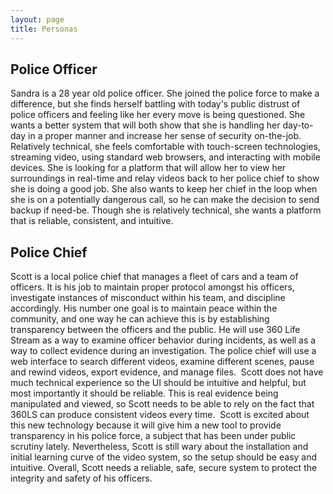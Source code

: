 ```yaml
---
layout: page
title: Personas
---
```

## Police Officer
Sandra is a 28 year old police officer. She joined the police force to make a difference, but she finds herself battling with today's public distrust of police officers and feeling like her every move is being questioned. She wants a better system that will both show that she is handling her day-to-day in a proper manner and increase her sense of security on-the-job. Relatively technical, she feels comfortable with touch-screen technologies, streaming video, using standard web browsers, and interacting with mobile devices. She is looking for a platform that will allow her to view her surroundings in real-time and relay videos back to her police chief to show she is doing a good job. She also wants to keep her chief in the loop when she is on a potentially dangerous call, so he can make the decision to send backup if need-be. Though she is relatively technical, she wants a platform that is reliable, consistent, and intuitive. 

## Police Chief
Scott is a local police chief that manages a fleet of cars and a team of officers. It is his job to maintain proper protocol amongst his officers, investigate instances of misconduct within his team, and discipline accordingly. His number one goal is to maintain peace within the community, and one way he can achieve this is by establishing transparency between the officers and the public. He will use 360 Life Stream as a way to examine officer behavior during incidents, as well as a way to collect evidence during an investigation. The police chief will use a web interface to search different videos, examine different scenes, pause and rewind videos, export evidence, and manage files.  Scott does not have much technical experience so the UI should be intuitive and helpful, but most importantly it should be reliable. This is real evidence being manipulated and viewed, so Scott needs to be able to rely on the fact that 360LS can produce consistent videos every time.  Scott is excited about this new technology because it will give him a new tool to provide transparency in his police force, a subject that has been under public scrutiny lately. Nevertheless, Scott is still wary about the installation and initial learning curve of the video system, so the setup should be easy and intuitive. Overall, Scott needs a reliable, safe, secure system to protect the integrity and safety of his officers.

